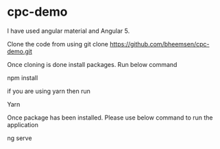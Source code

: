 # cpc-demo

 I have used angular material and Angular 5.

 Clone the code from using git clone https://github.com/bheemsen/cpc-demo.git

 Once cloning is done install packages. Run below command

 npm install

 if you are using yarn then run

 Yarn

 Once package has been installed. Please use below command to run the application

 ng serve
